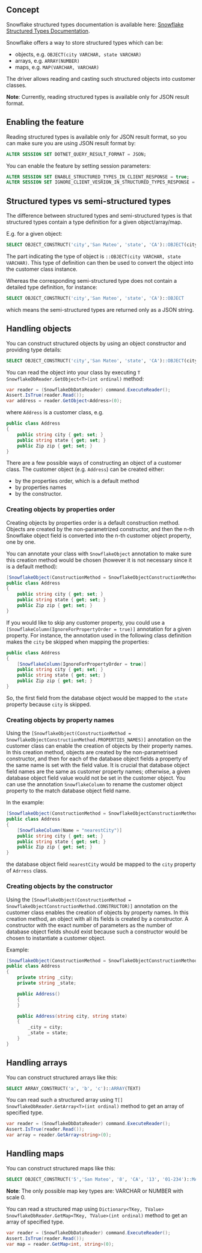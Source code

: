 ## Concept

Snowflake structured types documentation is available here: [Snowflake Structured Types Documentation](https://docs.snowflake.com/en/sql-reference/data-types-structured).

Snowflake offers a way to store structured types which can be:
- objects, e.g. ```OBJECT(city VARCHAR, state VARCHAR)```
- arrays, e.g. ```ARRAY(NUMBER)```
- maps, e.g. ```MAP(VARCHAR, VARCHAR)```

The driver allows reading and casting such structured objects into customer classes.

**Note**: Currently, reading structured types is available only for JSON result format.

## Enabling the feature

Reading structured types is available only for JSON result format, so you can make sure you are using JSON result format by:
```sql
ALTER SESSION SET DOTNET_QUERY_RESULT_FORMAT = JSON;
```

You can enable the feature by setting session parameters:
```sql
ALTER SESSION SET ENABLE_STRUCTURED_TYPES_IN_CLIENT_RESPONSE = true;
ALTER SESSION SET IGNORE_CLIENT_VESRION_IN_STRUCTURED_TYPES_RESPONSE = true;
```

## Structured types vs semi-structured types

The difference between structured types and semi-structured types is that structured types contain a type definition for a given object/array/map.

E.g. for a given object:
```sql
SELECT OBJECT_CONSTRUCT('city','San Mateo', 'state', 'CA')::OBJECT(city VARCHAR, state VARCHAR)
```

The part indicating the type of object is `::OBJECT(city VARCHAR, state VARCHAR)`. This type of definition can then be used to convert the object into the customer class instance.

Whereas the corresponding semi-structured type does not contain a detailed type definition, for instance:
```sql
SELECT OBJECT_CONSTRUCT('city','San Mateo', 'state', 'CA')::OBJECT
```

which means the semi-structured types are returned only as a JSON string.

## Handling objects

You can construct structured objects by using an object constructor and providing type details:

```sql
SELECT OBJECT_CONSTRUCT('city','San Mateo', 'state', 'CA')::OBJECT(city VARCHAR, state VARCHAR)
```

You can read the object into your class by executing `T SnowflakeDbReader.GetObject<T>(int ordinal)` method:

```csharp
var reader = (SnowflakeDbDataReader) command.ExecuteReader();
Assert.IsTrue(reader.Read());
var address = reader.GetObject<Address>(0);
```

where `Address` is a customer class, e.g.
```csharp
public class Address
{
    public string city { get; set; }
    public string state { get; set; }
    public Zip zip { get; set; }
}
```

There are a few possible ways of constructing an object of a customer class.
The customer object (e.g. `Address`) can be created either:
- by the properties order, which is a default method
- by properties names
- by the constructor.

### Creating objects by properties order

Creating objects by properties order is a default construction method.
Objects are created by the non-parametrized constructor, and then the n-th Snowflake object field is converted into the n-th customer object property, one by one.

You can annotate your class with `SnowflakeObject` annotation to make sure this creation method would be chosen (however it is not necessary since it is a default method):
```csharp
[SnowflakeObject(ConstructionMethod = SnowflakeObjectConstructionMethod.PROPERTIES_ORDER)]
public class Address
{
    public string city { get; set; }
    public string state { get; set; }
    public Zip zip { get; set; }
}
```

If you would like to skip any customer property, you could use a `[SnowflakeColumn(IgnoreForPropertyOrder = true)]` annotation for a given property.
For instance, the annotation used in the following class definition makes the `city` be skipped when mapping the properties:
```csharp
public class Address
{
    [SnowflakeColumn(IgnoreForPropertyOrder = true)]
    public string city { get; set; }
    public string state { get; set; }
    public Zip zip { get; set; }
}
```

So, the first field from the database object would be mapped to the `state` property because `city` is skipped.

### Creating objects by property names

Using the `[SnowflakeObject(ConstructionMethod = SnowflakeObjectConstructionMethod.PROPERTIES_NAMES)]` annotation on the customer class can enable the creation of objects by their property names.
In this creation method, objects are created by the non-parametrised constructor, and then for each of the database object fields a property of the same name is set with the field value.
It is crucial that database object field names are the same as customer property names; otherwise, a given database object field value would not be set in the customer object.
You can use the annotation `SnowflakeColumn` to rename the customer object property to the match database object field name.

In the example:

```csharp
[SnowflakeObject(ConstructionMethod = SnowflakeObjectConstructionMethod.PROPERTIES_NAMES)]
public class Address
{
    [SnowflakeColumn(Name = "nearestCity")]
    public string city { get; set; }
    public string state { get; set; }
    public Zip zip { get; set; }
}
```

the database object field `nearestCity` would be mapped to the `city` property of `Adrress` class.

### Creating objects by the constructor

Using the `[SnowflakeObject(ConstructionMethod = SnowflakeObjectConstructionMethod.CONSTRUCTOR)]` annotation on the customer class enables the creation of objects by property names.
In this creation method, an object with all its fields is created by a constructor.
A constructor with the exact number of parameters as the number of database object fields should exist because such a constructor would be chosen to instantiate a customer object.

Example:
```csharp
[SnowflakeObject(ConstructionMethod = SnowflakeObjectConstructionMethod.CONSTRUCTOR)]
public class Address
{
    private string _city;
    private string _state;

    public Address()
    {
    }

    public Address(string city, string state)
    {
        _city = city;
        _state = state;
    }
}
```

## Handling arrays

You can construct structured arrays like this:

```sql
SELECT ARRAY_CONSTRUCT('a', 'b', 'c')::ARRAY(TEXT)
```

You can read such a structured array using `T[] SnowflakeDbReader.GetArray<T>(int ordinal)` method to get an array of specified type.

```csharp
var reader = (SnowflakeDbDataReader) command.ExecuteReader();
Assert.IsTrue(reader.Read());
var array = reader.GetArray<string>(0);
```

## Handling maps

You can construct structured maps like this:

```sql
SELECT OBJECT_CONSTRUCT('5','San Mateo', '8', 'CA', '13', '01-234')::MAP(INTEGER, VARCHAR)
```

**Note**: The only possible map key types are: VARCHAR or NUMBER with scale 0.

You can read a structured map using `Dictionary<TKey, TValue> SnowflakeDbReader.GetMap<TKey, TValue>(int ordinal)` method to get an array of specified type.

```csharp
var reader = (SnowflakeDbDataReader) command.ExecuteReader();
Assert.IsTrue(reader.Read());
var map = reader.GetMap<int, string>(0);
```

